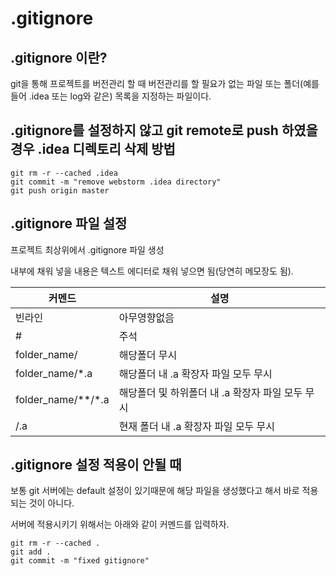 # .gitignore

## .gitignore 이란?

git을 통해 프로젝트를 버전관리 할 때 버전관리를 할 필요가 없는 파일 또는 폴더(예를들어 .idea 또는 log와 같은) 목록을 지정하는 파일이다.

## .gitignore를 설정하지 않고 git remote로 push 하였을 경우 .idea 디렉토리 삭제 방법

```
git rm -r --cached .idea
git commit -m "remove webstorm .idea directory"
git push origin master
```

## .gitignore 파일 설정

프로젝트 최상위에서 .gitignore 파일 생성

내부에 채워 넣을 내용은 텍스트 에디터로 채워 넣으면 됨(당연히 메모장도 됨).

|커멘드|설명|
|----|---|
|빈라인|아무영향없음|
|#|주석|
|folder_name/|해당폴더 무시|
|folder_name/*.a|해당폴더 내 .a 확장자 파일 모두 무시|
|folder_name/**/*.a|해당폴더 및 하위폴더  내 .a 확장자 파일 모두 무시|
|/.a|현재 폴더 내 .a 확장자 파일 모두 무시|

## .gitignore 설정 적용이 안될 때

보통 git 서버에는 default 설정이 있기때문에 해당 파일을 생성했다고 해서 바로 적용되는 것이 아니다.

서버에 적용시키기 위해서는 아래와 같이 커멘드를 입력하자.

```
git rm -r --cached .
git add .
git commit -m "fixed gitignore"
```
